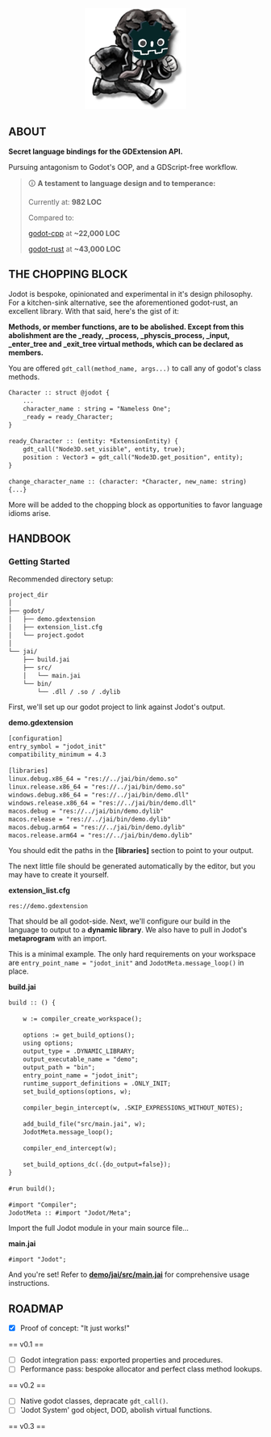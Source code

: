 <p align="center">
<img src="demo/godot/icon.png" alt="logo" width="200"/>
</p>

## ABOUT
**Secret language bindings for the GDExtension API.**

Pursuing antagonism to Godot's OOP, and a GDScript-free workflow.

> 🛈 **A testament to language design and to temperance:**
>
> Currently at: **982 LOC**
>
> Compared to:
>
> [godot-cpp](https://github.com/godotengine/godot-cpp) at **~22,000 LOC**
> 
> [godot-rust](https://github.com/godot-rust/gdext) at **~43,000 LOC**

## THE CHOPPING BLOCK

Jodot is bespoke, opinionated and experimental in it's design philosophy. For a kitchen-sink alternative, see the aforementioned godot-rust, an excellent library. With that said, here's the gist of it:

**Methods, or member functions, are to be abolished. Except from this abolishment are the **_ready**, **_process**, **_physcis_process**, **_input**, **_enter_tree** and **_exit_tree** virtual methods, which can be declared as members.**

You are offered `gdt_call(method_name, args...)` to call any of godot's class methods.

```jai
Character :: struct @jodot {
    ...
    character_name : string = "Nameless One";
    _ready = ready_Character;
}

ready_Character :: (entity: *ExtensionEntity) {
    gdt_call("Node3D.set_visible", entity, true);
    position : Vector3 = gdt_call("Node3D.get_position", entity);
}

change_character_name :: (character: *Character, new_name: string) {...}
```

More will be added to the chopping block as opportunities to favor language idioms arise.

## HANDBOOK
### Getting Started
Recommended directory setup:
```
project_dir
│
├── godot/
│   ├── demo.gdextension
│   ├── extension_list.cfg
│   └── project.godot
│
└── jai/
    ├── build.jai
    ├── src/
    │   └── main.jai
    └── bin/
        └── .dll / .so / .dylib
```
First, we'll set up our godot project to link against Jodot's output.

**demo.gdextension**
```
[configuration]
entry_symbol = "jodot_init"
compatibility_minimum = 4.3

[libraries]
linux.debug.x86_64 = "res://../jai/bin/demo.so"
linux.release.x86_64 = "res://../jai/bin/demo.so"
windows.debug.x86_64 = "res://../jai/bin/demo.dll"
windows.release.x86_64 = "res://../jai/bin/demo.dll"
macos.debug = "res://../jai/bin/demo.dylib"
macos.release = "res://../jai/bin/demo.dylib"
macos.debug.arm64 = "res://../jai/bin/demo.dylib"
macos.release.arm64 = "res://../jai/bin/demo.dylib"
```
You should edit the paths in the **[libraries]** section to point to your output.

The next little file should be generated automatically by the editor, but you may have to create it yourself.

**extension_list.cfg**
```
res://demo.gdextension
```
That should be all godot-side. Next, we'll configure our build in the language to output to a **dynamic library**. We also have to pull in Jodot's **metaprogram** with an import.

This is a minimal example. The only hard requirements on your workspace are `entry_point_name = "jodot_init"` and `JodotMeta.message_loop()` in place.

**build.jai**
```jai
build :: () {

    w := compiler_create_workspace();

    options := get_build_options();
    using options;
    output_type = .DYNAMIC_LIBRARY;
    output_executable_name = "demo";
    output_path = "bin";
    entry_point_name = "jodot_init";
    runtime_support_definitions = .ONLY_INIT;
    set_build_options(options, w);

    compiler_begin_intercept(w, .SKIP_EXPRESSIONS_WITHOUT_NOTES);

    add_build_file("src/main.jai", w);
    JodotMeta.message_loop();

    compiler_end_intercept(w);

    set_build_options_dc(.{do_output=false});
}

#run build();

#import "Compiler";
JodotMeta :: #import "Jodot/Meta";
```

Import the full Jodot module in your main source file...

**main.jai**
```jai
#import "Jodot";
```
And you're set! Refer to [**demo/jai/src/main.jai**](https://github.com/paylanon/Jodot/blob/main/demo/jai/src/main.jai) for comprehensive usage instructions.

## ROADMAP

- [x] Proof of concept: "It just works!"

== v0.1 ==

- [ ] Godot integration pass: exported properties and procedures.
- [ ] Performance pass: bespoke allocator and perfect class method lookups.

== v0.2 ==

- [ ] Native godot classes, depracate `gdt_call()`.
- [ ] 'Jodot System' god object, DOD, abolish virtual functions.

== v0.3 ==
